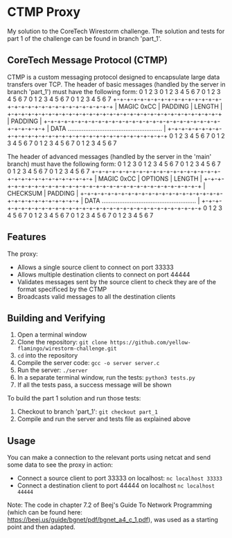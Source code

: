 # CTMP Proxy

My solution to the CoreTech Wirestorm challenge. The solution and tests for part 1 of the challenge can be found in branch 'part_1'.

## CoreTech Message Protocol (CTMP)
CTMP is a custom messaging protocol designed to encapsulate large data transfers over TCP.
The header of basic messages (handled by the server in branch 'part_1') must have the following form:
    0               1               2               3
    0 1 2 3 4 5 6 7 0 1 2 3 4 5 6 7 0 1 2 3 4 5 6 7 0 1 2 3 4 5 6 7
    +-+-+-+-+-+-+-+-+-+-+-+-+-+-+-+-+-+-+-+-+-+-+-+-+-+-+-+-+-+-+-+
    | MAGIC 0xCC    | PADDING       | LENGTH                      |
    +-+-+-+-+-+-+-+-+-+-+-+-+-+-+-+-+-+-+-+-+-+-+-+-+-+-+-+-+-+-+-+
    | PADDING                                                     |
    +-+-+-+-+-+-+-+-+-+-+-+-+-+-+-+-+-+-+-+-+-+-+-+-+-+-+-+-+-+-+-+
    | DATA ...................................................... |
    +-+-+-+-+-+-+-+-+-+-+-+-+-+-+-+-+-+-+-+-+-+-+-+-+-+-+-+-+-+-+-+
    0 1 2 3 4 5 6 7 0 1 2 3 4 5 6 7 0 1 2 3 4 5 6 7 0 1 2 3 4 5 6 7

The header of advanced messages (handled by the server in the 'main' branch) must have the following form:
    0               1               2               3
    0 1 2 3 4 5 6 7 0 1 2 3 4 5 6 7 0 1 2 3 4 5 6 7 0 1 2 3 4 5 6 7
    +-+-+-+-+-+-+-+-+-+-+-+-+-+-+-+-+-+-+-+-+-+-+-+-+-+-+-+-+-+-+-+
    | MAGIC 0xCC    | OPTIONS       | LENGTH                      |
    +-+-+-+-+-+-+-+-+-+-+-+-+-+-+-+-+-+-+-+-+-+-+-+-+-+-+-+-+-+-+-+
    | CHECKSUM                      | PADDING                     |
    +-+-+-+-+-+-+-+-+-+-+-+-+-+-+-+-+-+-+-+-+-+-+-+-+-+-+-+-+-+-+-+
    | DATA ...................................................... |
    +-+-+-+-+-+-+-+-+-+-+-+-+-+-+-+-+-+-+-+-+-+-+-+-+-+-+-+-+-+-+-+
    0 1 2 3 4 5 6 7 0 1 2 3 4 5 6 7 0 1 2 3 4 5 6 7 0 1 2 3 4 5 6 7

## Features
The proxy:
- Allows a single source client to connect on port 33333
- Allows multiple destination clients to connect on port 44444
- Validates messages sent by the source client to check they are of the format specificed by the CTMP
- Broadcasts valid messages to all the destination clients

## Building and Verifying
1. Open a terminal window
2. Clone the repository: ```git clone https://github.com/yellow-flamingo/wirestorm-challenge.git```
3. ```cd``` into the repository
4. Compile the server code: ```gcc -o server server.c```
5. Run the server: ```./server```
6. In a separate terminal window, run the tests: ```python3 tests.py```
7. If all the tests pass, a success message will be shown

To build the part 1 solution and run those tests:
1. Checkout to branch 'part_1': ```git checkout part_1```
2. Compile and run the server and tests file as explained above

## Usage
You can make a connection to the relevant ports using netcat and send some data to see the proxy in action:
- Connect a source client to port 33333 on localhost: ```nc localhost 33333```
- Connect a destination client to port 44444 on localhost ```nc localhost 44444```

Note: The code in chapter 7.2 of Beej's Guide To Network Programming (which can be found here: https://beej.us/guide/bgnet/pdf/bgnet_a4_c_1.pdf), was used as a starting point and then adapted.
